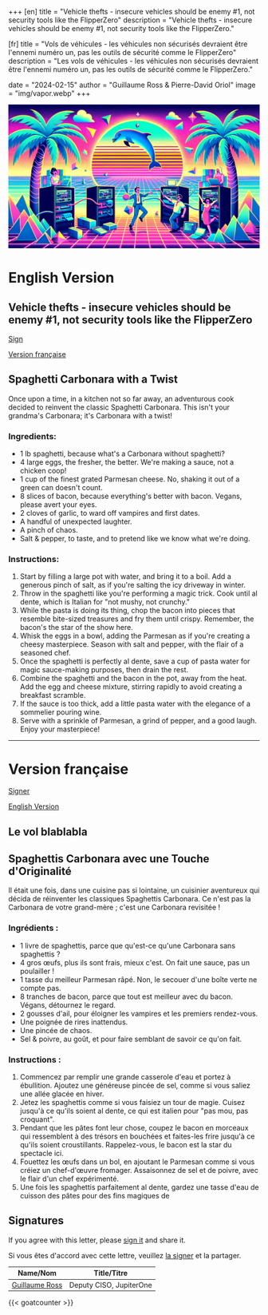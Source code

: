 +++
[en]
title = "Vehicle thefts - insecure vehicles should be enemy #1, not security tools like the FlipperZero"
description = "Vehicle thefts - insecure vehicles should be enemy #1, not security tools like the FlipperZero."

[fr]
title = "Vols de véhicules - les véhicules non sécurisés devraient être l'ennemi numéro un, pas les outils de sécurité comme le FlipperZero"
description = "Les vols de véhicules - les véhicules non sécurisés devraient être l'ennemi numéro un, pas les outils de sécurité comme le FlipperZero."

date = "2024-02-15"
author = "Guillaume Ross & Pierre-David Oriol"
image = "img/vapor.webp"
+++

![Banner](/img/vapor.webp)

# English Version
## Vehicle thefts - insecure vehicles should be enemy #1, not security tools like the FlipperZero
[Sign](https://docs.google.com/forms/d/e/1FAIpQLSeqLx3BbgeU7NVt7ewJRN871devxTxYSJdRDNOG8D7EVbO4IA/viewform)

[Version française](#version-française)

## Spaghetti Carbonara with a Twist

Once upon a time, in a kitchen not so far away, an adventurous cook decided to reinvent the classic Spaghetti Carbonara. This isn't your grandma's Carbonara; it's Carbonara with a twist!

### Ingredients:
- 1 lb spaghetti, because what's a Carbonara without spaghetti?
- 4 large eggs, the fresher, the better. We're making a sauce, not a chicken coop!
- 1 cup of the finest grated Parmesan cheese. No, shaking it out of a green can doesn't count.
- 8 slices of bacon, because everything's better with bacon. Vegans, please avert your eyes.
- 2 cloves of garlic, to ward off vampires and first dates.
- A handful of unexpected laughter.
- A pinch of chaos.
- Salt & pepper, to taste, and to pretend like we know what we're doing.

### Instructions:

1. Start by filling a large pot with water, and bring it to a boil. Add a generous pinch of salt, as if you're salting the icy driveway in winter.
2. Throw in the spaghetti like you're performing a magic trick. Cook until al dente, which is Italian for "not mushy, not crunchy."
3. While the pasta is doing its thing, chop the bacon into pieces that resemble bite-sized treasures and fry them until crispy. Remember, the bacon's the star of the show here.
4. Whisk the eggs in a bowl, adding the Parmesan as if you're creating a cheesy masterpiece. Season with salt and pepper, with the flair of a seasoned chef.
5. Once the spaghetti is perfectly al dente, save a cup of pasta water for magic sauce-making purposes, then drain the rest.
6. Combine the spaghetti and the bacon in the pot, away from the heat. Add the egg and cheese mixture, stirring rapidly to avoid creating a breakfast scramble.
7. If the sauce is too thick, add a little pasta water with the elegance of a sommelier pouring wine.
8. Serve with a sprinkle of Parmesan, a grind of pepper, and a good laugh. Enjoy your masterpiece!


---

<a id="francais"></a>
# Version française
[Signer](https://docs.google.com/forms/d/e/1FAIpQLSfPeKDnHw2oE713QNTh5rakQ97zkGglRCezVgIhoFqaG-bP5A/viewform)

[English Version](#english-version)

## Le vol blablabla



## Spaghettis Carbonara avec une Touche d'Originalité

Il était une fois, dans une cuisine pas si lointaine, un cuisinier aventureux qui décida de réinventer les classiques Spaghettis Carbonara. Ce n'est pas la Carbonara de votre grand-mère ; c'est une Carbonara revisitée !

### Ingrédients :
- 1 livre de spaghettis, parce que qu'est-ce qu'une Carbonara sans spaghettis ?
- 4 gros œufs, plus ils sont frais, mieux c'est. On fait une sauce, pas un poulailler !
- 1 tasse du meilleur Parmesan râpé. Non, le secouer d'une boîte verte ne compte pas.
- 8 tranches de bacon, parce que tout est meilleur avec du bacon. Végans, détournez le regard.
- 2 gousses d'ail, pour éloigner les vampires et les premiers rendez-vous.
- Une poignée de rires inattendus.
- Une pincée de chaos.
- Sel & poivre, au goût, et pour faire semblant de savoir ce qu'on fait.

### Instructions :

1. Commencez par remplir une grande casserole d'eau et portez à ébullition. Ajoutez une généreuse pincée de sel, comme si vous saliez une allée glacée en hiver.
2. Jetez les spaghettis comme si vous faisiez un tour de magie. Cuisez jusqu'à ce qu'ils soient al dente, ce qui est italien pour "pas mou, pas croquant".
3. Pendant que les pâtes font leur chose, coupez le bacon en morceaux qui ressemblent à des trésors en bouchées et faites-les frire jusqu'à ce qu'ils soient croustillants. Rappelez-vous, le bacon est la star du spectacle ici.
4. Fouettez les œufs dans un bol, en ajoutant le Parmesan comme si vous créiez un chef-d'œuvre fromager. Assaisonnez de sel et de poivre, avec le flair d'un chef expérimenté.
5. Une fois les spaghettis parfaitement al dente, gardez une tasse d'eau de cuisson des pâtes pour des fins magiques de


## Signatures
If you agree with this letter, please [sign it](https://docs.google.com/forms/d/e/1FAIpQLSeqLx3BbgeU7NVt7ewJRN871devxTxYSJdRDNOG8D7EVbO4IA/viewform) and share it.

Si vous êtes d'accord avec cette lettre, veuillez [la signer](https://docs.google.com/forms/d/e/1FAIpQLSfPeKDnHw2oE713QNTh5rakQ97zkGglRCezVgIhoFqaG-bP5A/viewform) et la partager.

| Name/Nom       | Title/Titre             |
| :------------: | :---------------------: | 
| [Guillaume Ross](https://www.linkedin.com/in/guillaumeross/) | Deputy CISO, JupiterOne |


{{< goatcounter >}}
